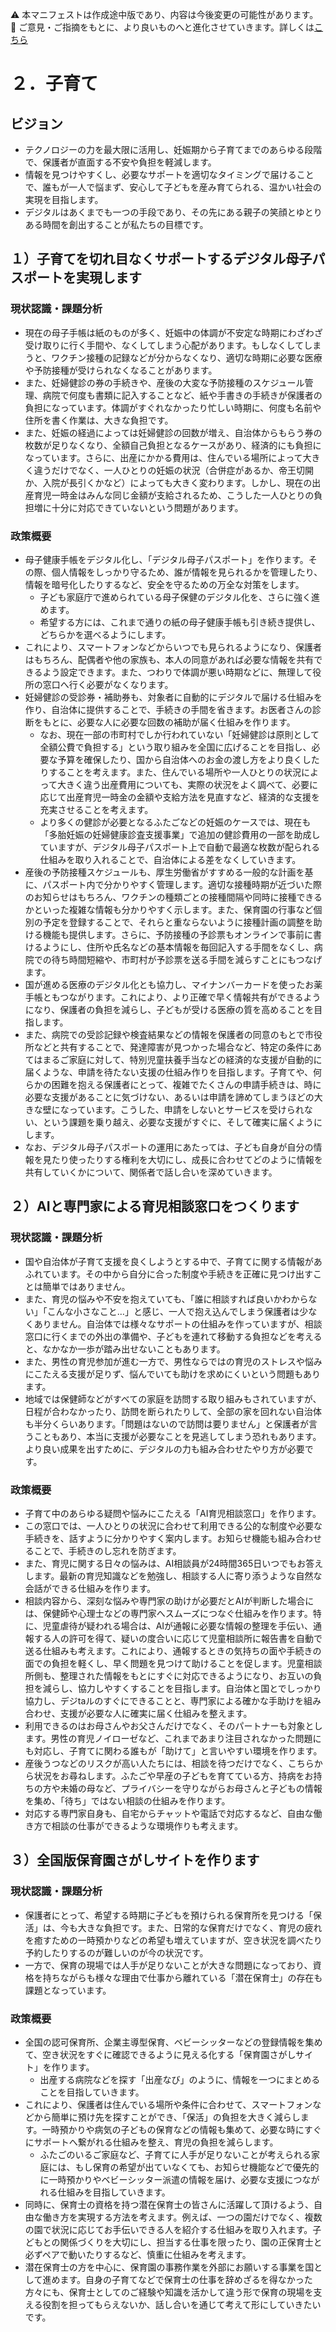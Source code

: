 ⚠️ 本マニフェストは作成途中版であり、内容は今後変更の可能性があります。
💬 ご意見・ご指摘をもとに、より良いものへと進化させていきます。詳しくは[こちら](README.md#このマニフェスト自身もみんなの知恵を集めて改善していきます)

# ２．子育て

## ビジョン

* テクノロジーの力を最大限に活用し、妊娠期から子育てまでのあらゆる段階で、保護者が直面する不安や負担を軽減します。
* 情報を見つけやすくし、必要なサポートを適切なタイミングで届けることで、誰もが一人で悩まず、安心して子どもを産み育てられる、温かい社会の実現を目指します。
* デジタルはあくまでも一つの手段であり、その先にある親子の笑顔とゆとりある時間を創出することが私たちの目標です。

## １）子育てを切れ目なくサポートするデジタル母子パスポートを実現します

### 現状認識・課題分析

* 現在の母子手帳は紙のものが多く、妊娠中の体調が不安定な時期にわざわざ受け取りに行く手間や、なくしてしまう心配があります。もしなくしてしまうと、ワクチン接種の記録などが分からなくなり、適切な時期に必要な医療や予防接種が受けられなくなることがあります。
* また、妊婦健診の券の手続きや、産後の大変な予防接種のスケジュール管理、病院で何度も書類に記入することなど、紙や手書きの手続きが保護者の負担になっています。体調がすぐれなかったり忙しい時期に、何度も名前や住所を書く作業は、大きな負担です。
* また、妊娠の経過によっては妊婦健診の回数が増え、自治体からもらう券の枚数が足りなくなり、全額自己負担となるケースがあり、経済的にも負担になっています。さらに、出産にかかる費用は、住んでいる場所によって大きく違うだけでなく、一人ひとりの妊娠の状況（合併症があるか、帝王切開か、入院が長引くかなど）によっても大きく変わります。しかし、現在の出産育児一時金はみんな同じ金額が支給されるため、こうした一人ひとりの負担増に十分に対応できていないという問題があります。

### 政策概要

* 母子健康手帳をデジタル化し、「デジタル母子パスポート」を作ります。その際、個人情報をしっかり守るため、誰が情報を見られるかを管理したり、情報を暗号化したりするなど、安全を守るための万全な対策をします。
  * 子ども家庭庁で進められている母子保健のデジタル化を、さらに強く進めます。
  * 希望する方には、これまで通りの紙の母子健康手帳も引き続き提供し、どちらかを選べるようにします。
* これにより、スマートフォンなどからいつでも見られるようになり、保護者はもちろん、配偶者や他の家族も、本人の同意があれば必要な情報を共有できるよう設定できます。また、つわりで体調が悪い時期などに、無理して役所の窓口へ行く必要がなくなります。
* 妊婦健診の受診券・補助券も、対象者に自動的にデジタルで届ける仕組みを作り、自治体に提供することで、手続きの手間を省きます。お医者さんの診断をもとに、必要な人に必要な回数の補助が届く仕組みを作ります。
  *  なお、現在一部の市町村でしか行われていない「妊婦健診は原則として全額公費で負担する」という取り組みを全国に広げることを目指し、必要な予算を確保したり、国から自治体へのお金の渡し方をより良くしたりすることを考えます。また、住んでいる場所や一人ひとりの状況によって大きく違う出産費用についても、実際の状況をよく調べて、必要に応じて出産育児一時金の金額や支給方法を見直すなど、経済的な支援を充実させることを考えます。
  *  より多くの健診が必要となるふたごなどの妊娠のケースでは、現在も「多胎妊娠の妊婦健康診査支援事業」で追加の健診費用の一部を助成していますが、デジタル母子パスポート上で自動で最適な枚数が配られる仕組みを取り入れることで、自治体による差をなくしていきます。
* 産後の予防接種スケジュールも、厚生労働省がすすめる一般的な計画を基に、パスポート内で分かりやすく管理します。適切な接種時期が近づいた際のお知らせはもちろん、ワクチンの種類ごとの接種間隔や同時に接種できるかといった複雑な情報も分かりやすく示します。また、保育園の行事など個別の予定を登録することで、それらと重ならないように接種計画の調整を助ける機能も提供します。さらに、予防接種の予診票もオンラインで事前に書けるようにし、住所や氏名などの基本情報を毎回記入する手間をなくし、病院での待ち時間短縮や、市町村が予診票を送る手間を減らすことにもつなげます。
* 国が進める医療のデジタル化とも協力し、マイナンバーカードを使ったお薬手帳ともつながります。これにより、より正確で早く情報共有ができるようになり、保護者の負担を減らし、子どもが受ける医療の質を高めることを目指します。
* また、病院での受診記録や検査結果などの情報を保護者の同意のもとで市役所などと共有することで、発達障害が見つかった場合など、特定の条件にあてはまるご家庭に対して、特別児童扶養手当などの経済的な支援が自動的に届くような、申請を待たない支援の仕組み作りを目指します。子育てや、何らかの困難を抱える保護者にとって、複雑でたくさんの申請手続きは、時に必要な支援があることに気づけない、あるいは申請を諦めてしまうほどの大きな壁になっています。こうした、申請をしないとサービスを受けられない、という課題を乗り越え、必要な支援がすぐに、そして確実に届くようにします。
* なお、デジタル母子パスポートの運用にあたっては、子ども自身が自分の情報を見たり使ったりする権利を大切にし、成長に合わせてどのように情報を共有していくかについて、関係者で話し合いを深めていきます。

## ２）AIと専門家による育児相談窓口をつくります

### 現状認識・課題分析

* 国や自治体が子育て支援を良くしようとする中で、子育てに関する情報があふれています。その中から自分に合った制度や手続きを正確に見つけ出すことは簡単ではありません。
* また、育児の悩みや不安を抱えていても、「誰に相談すれば良いかわからない」「こんな小さなこと…」と感じ、一人で抱え込んでしまう保護者は少なくありません。自治体では様々なサポートの仕組みを作っていますが、相談窓口に行くまでの外出の準備や、子どもを連れて移動する負担などを考えると、なかなか一歩が踏み出せないこともあります。
* また、男性の育児参加が進む一方で、男性ならではの育児のストレスや悩みにこたえる支援が足りず、悩んでいても助けを求めにくいという問題もあります。
* 地域では保健師などがすべての家庭を訪問する取り組みもされていますが、日程が合わなかったり、訪問を断られたりして、全部の家を回れない自治体も半分くらいあります。「問題はないので訪問は要りません」と保護者が言うこともあり、本当に支援が必要なことを見逃してしまう恐れもあります。より良い成果を出すために、デジタルの力も組み合わせたやり方が必要です。

### 政策概要

* 子育て中のあらゆる疑問や悩みにこたえる「AI育児相談窓口」を作ります。
* この窓口では、一人ひとりの状況に合わせて利用できる公的な制度や必要な手続きを、話すように分かりやすく案内します。お知らせ機能も組み合わせることで、手続きのし忘れを防ぎます。
* また、育児に関する日々の悩みは、AI相談員が24時間365日いつでもお答えします。最新の育児知識などを勉強し、相談する人に寄り添うような自然な会話ができる仕組みを作ります。
* 相談内容から、深刻な悩みや専門家の助けが必要だとAIが判断した場合には、保健師や心理士などの専門家へスムーズにつなぐ仕組みを作ります。特に、児童虐待が疑われる場合は、AIが通報に必要な情報の整理を手伝い、通報する人の許可を得て、疑いの度合いに応じて児童相談所に報告書を自動で送る仕組みも考えます。これにより、通報するときの気持ちの面や手続きの面での負担を軽くし、早く問題を見つけて助けることを促します。児童相談所側も、整理された情報をもとにすぐに対応できるようになり、お互いの負担を減らし、協力しやすくすることを目指します。自治体と国とでしっかり協力し、デジtaルのすぐにできることと、専門家による確かな手助けを組み合わせ、支援が必要な人に確実に届く仕組みを整えます。
* 利用できるのはお母さんやお父さんだけでなく、そのパートナーも対象とします。男性の育児ノイローゼなど、これまであまり注目されなかった問題にも対応し、子育てに関わる誰もが「助けて」と言いやすい環境を作ります。
* 産後うつなどのリスクが高い人たちには、相談を待つだけでなく、こちらから状況をお尋ねします。ふたごや早産の子どもを育てている方、持病をお持ちの方や未婚の母など、プライバシーを守りながらお母さんと子どもの情報を集め、「待ち」ではない相談の仕組みを作ります。
* 対応する専門家自身も、自宅からチャットや電話で対応するなど、自由な働き方で相談の仕事ができるような環境作りも考えます。

## ３）全国版保育園さがしサイトを作ります

### 現状認識・課題分析

* 保護者にとって、希望する時期に子どもを預けられる保育所を見つける「保活」は、今も大きな負担です。また、日常的な保育だけでなく、育児の疲れを癒すための一時預かりなどの希望も増えていますが、空き状況を調べたり予約したりするのが難しいのが今の状況です。
* 一方で、保育の現場では人手が足りないことが大きな問題になっており、資格を持ちながらも様々な理由で仕事から離れている「潜在保育士」の存在も課題となっています。

### 政策概要

* 全国の認可保育所、企業主導型保育、ベビーシッターなどの登録情報を集めて、空き状況をすぐに確認できるように見える化する「保育園さがしサイト」を作ります。
  * 出産する病院などを探す「出産なび」のように、情報を一つにまとめることを目指していきます。
* これにより、保護者は住んでいる場所や条件に合わせて、スマートフォンなどから簡単に預け先を探すことができ、「保活」の負担を大きく減らします。一時預かりや病気の子どもの保育などの情報も集めて、必要な時にすぐにサポートへ繋がれる仕組みを整え、育児の負担を減らします。
  * ふたごのいるご家庭など、子育てに人手が足りないことが考えられる家庭には、もし保育の希望が出ていなくても、お知らせ機能などで優先的に一時預かりやベビーシッター派遣の情報を届け、必要な支援につながれる仕組みを目指していきます。
* 同時に、保育士の資格を持つ潜在保育士の皆さんに活躍して頂けるよう、自由な働き方を実現する方法を考えます。例えば、一つの園だけでなく、複数の園で状況に応じてお手伝いできる人を紹介する仕組みを取り入れます。子どもとの関係づくりを大切にし、担当する仕事を限ったり、園の正保育士と必ずペアで動いたりするなど、慎重に仕組みを考えます。
* 潜在保育士の方を中心に、保育園の事務作業を外部にお願いする事業を国として進めます。自身の子育てなどで保育士の仕事を辞めざるを得なかった方々にも、保育士としてのご経験や知識を活かして違う形で保育の現場を支える役割を担ってもらえないか、話し合いを通じて考えて形にしていきたいです。